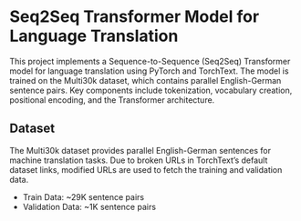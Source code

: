 # Seq2Seq Transformer Model for Language Translation

This project implements a Sequence-to-Sequence (Seq2Seq) Transformer model for language translation using PyTorch and TorchText. The model is trained on the Multi30k dataset, which contains parallel English-German sentence pairs. Key components include tokenization, vocabulary creation, positional encoding, and the Transformer architecture.

## Dataset
The Multi30k dataset provides parallel English-German sentences for machine translation tasks. Due to broken URLs in TorchText’s default dataset links, modified URLs are used to fetch the training and validation data.

- Train Data: ~29K sentence pairs
- Validation Data: ~1K sentence pairs
